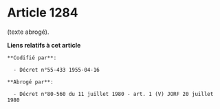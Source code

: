 # Article 1284

(texte abrogé).

**Liens relatifs à cet article**

	**Codifié par**:

	  - Décret n°55-433 1955-04-16

	**Abrogé par**:

	  - Décret n°80-560 du 11 juillet 1980 - art. 1 (V) JORF 20 juillet 1980
